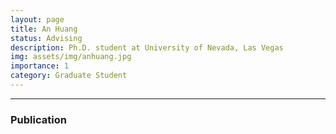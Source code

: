 ```yaml
---
layout: page
title: An Huang
status: Advising
description: Ph.D. student at University of Nevada, Las Vegas
img: assets/img/anhuang.jpg
importance: 1
category: Graduate Student
---
```


_ _ _

### Publication

<!-- + -->

